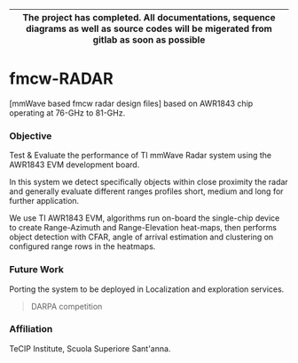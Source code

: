 
|The project has completed. All documentations, sequence diagrams as well as source codes will be migerated from gitlab as soon as possible|
| --- |


# fmcw-RADAR
[mmWave based fmcw radar design files] based on AWR1843 chip operating at 76-GHz to 81-GHz.

### Objective
Test & Evaluate the performance of TI mmWave Radar system using the AWR1843 EVM development board.

In this system we detect specifically objects within close proximity the radar and generally evaluate different ranges profiles short, medium and long for further application.

We use TI AWR1843 EVM, algorithms run on-board the single-chip device to create Range-Azimuth and Range-Elevation heat-maps, then performs object detection with CFAR, angle of arrival estimation and clustering on configured range rows in the heatmaps.

### Future Work
Porting the system to be deployed in Localization and exploration services.
> DARPA competition

### Affiliation
 TeCIP Institute, Scuola Superiore Sant'anna.
